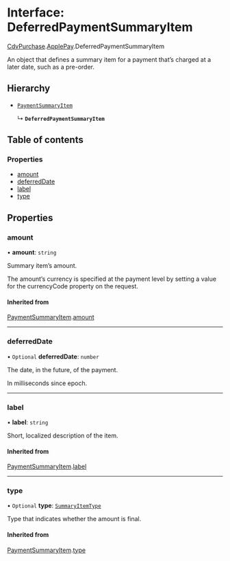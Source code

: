 # Interface: DeferredPaymentSummaryItem

[CdvPurchase](../modules/CdvPurchase.md).[ApplePay](../modules/CdvPurchase.ApplePay.md).DeferredPaymentSummaryItem

An object that defines a summary item for a payment that’s charged at a later date, such as a pre-order.

## Hierarchy

- [`PaymentSummaryItem`](CdvPurchase.ApplePay.PaymentSummaryItem.md)

  ↳ **`DeferredPaymentSummaryItem`**

## Table of contents

### Properties

- [amount](CdvPurchase.ApplePay.DeferredPaymentSummaryItem.md#amount)
- [deferredDate](CdvPurchase.ApplePay.DeferredPaymentSummaryItem.md#deferreddate)
- [label](CdvPurchase.ApplePay.DeferredPaymentSummaryItem.md#label)
- [type](CdvPurchase.ApplePay.DeferredPaymentSummaryItem.md#type)

## Properties

### amount

• **amount**: `string`

Summary item’s amount.

The amount’s currency is specified at the payment level by setting a
value for the currencyCode property on the request.

#### Inherited from

[PaymentSummaryItem](CdvPurchase.ApplePay.PaymentSummaryItem.md).[amount](CdvPurchase.ApplePay.PaymentSummaryItem.md#amount)

___

### deferredDate

• `Optional` **deferredDate**: `number`

The date, in the future, of the payment.

In milliseconds since epoch.

___

### label

• **label**: `string`

Short, localized description of the item.

#### Inherited from

[PaymentSummaryItem](CdvPurchase.ApplePay.PaymentSummaryItem.md).[label](CdvPurchase.ApplePay.PaymentSummaryItem.md#label)

___

### type

• `Optional` **type**: [`SummaryItemType`](../modules/CdvPurchase.ApplePay.md#summaryitemtype)

Type that indicates whether the amount is final.

#### Inherited from

[PaymentSummaryItem](CdvPurchase.ApplePay.PaymentSummaryItem.md).[type](CdvPurchase.ApplePay.PaymentSummaryItem.md#type)
